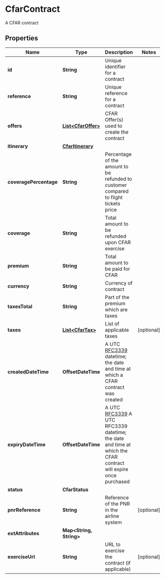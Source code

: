 

# CfarContract

A CFAR contract

## Properties

| Name | Type | Description | Notes |
|------------ | ------------- | ------------- | -------------|
|**id** | **String** | Unique identifier for a contract |  |
|**reference** | **String** | Unique reference for a contract |  |
|**offers** | [**List&lt;CfarOffer&gt;**](CfarOffer.md) | CFAR Offer(s) used to create the contract |  |
|**itinerary** | [**CfarItinerary**](CfarItinerary.md) |  |  |
|**coveragePercentage** | **String** | Percentage of the amount to be refunded to customer compared to flight tickets price |  |
|**coverage** | **String** | Total amount to be refunded upon CFAR exercise |  |
|**premium** | **String** | Total amount to be paid for CFAR |  |
|**currency** | **String** | Currency of contract |  |
|**taxesTotal** | **String** | Part of the premium which are taxes |  |
|**taxes** | [**List&lt;CfarTax&gt;**](CfarTax.md) | List of applicable taxes |  [optional] |
|**createdDateTime** | **OffsetDateTime** | A UTC [RFC3339](https://xml2rfc.tools.ietf.org/public/rfc/html/rfc3339.html#anchor14) datetime; the date and time at which a CFAR contract was created |  |
|**expiryDateTime** | **OffsetDateTime** | A UTC [RFC3339](https://xml2rfc.tools.ietf.org/public/rfc/html/rfc3339.html#anchor14) A UTC RFC3339 datetime; the date and time at which the CFAR contract will expire once purchased |  |
|**status** | **CfarStatus** |  |  |
|**pnrReference** | **String** | Reference of the PNR in the airline system |  [optional] |
|**extAttributes** | **Map&lt;String, String&gt;** |  |  |
|**exerciseUrl** | **String** | URL to exercise the contract (if applicable) |  [optional] |



